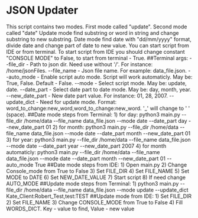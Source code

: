 # JSON Updater
This script contains two modes. First mode called "update". Second mode called "date" 
Update mode find substring or word in string and change substring to new substring.
Date mode find date with "dd/mm/yyyy" format, divide date and change part of date to new value.
You can start script from IDE or from terminal. To start script from IDE you should change constant "CONSOLE MODE" to False, to start from terminal - True.
    ##Terminal args:
        --file_dir - Path to json dir. Need use without '/'. For instance: /home/jsonFiles.
        --file_name - Json file name. For example: data_file.json.
        --auto_mode - Enable script auto mode. Script will work automaticly. May be: True, False. Default - False.
        --mode - Select script mode. May be: update, date.
        --date_part - Select date part to date mode. May be: day, month, year.
        --new_date_part - New date part value. For instance: 01, 28, 2007.
        --update_dict - Need for update mode. Format: word_to_change:new_word,word_to_change:new_word. '_' will change to ' ' (space).
    ##Date mode steps from Terminal:
        1) for day: python3 main.py --file_dir /home/data --file_name data_file.json --mode date --date_part day --new_date_part 01
        2) for month: python3 main.py --file_dir /home/data --file_name data_file.json --mode date --date_part month --new_date_part 01
        3) for year: python3 main.py --file_dir /home/data --file_name data_file.json --mode date --date_part year --new_date_part 2007
        4) for month automaticly: python3 main.py --file_dir /home/data --file_name data_file.json --mode date --date_part month --new_date_part 01 --auto_mode True
    ##Date mode steps from IDE:
        1) Open main.py 
        2) Change Console_mode from True to False
        3) Set FILE_DIR 
        4) Set FILE_NAME
        5) Set MODE to DATE 
        6) Set NEW_DATE_VALUE
        7) Start script
        8) If need change AUTO_MODE
    ##Update mode steps from Terminal:
        1) python3 main.py --file_dir /home/data --file_name data_file.json --mode update --update_dict Kate_Client:Robert_Test,test:TEST
    ##Update mode from IDE:
        1) Set FILE_DIR
        2) Set FILE_NAME
        3) Change CONSOLE_MODE from True to False
        4) Fill WORDS_DICT. Key - value to find, Value - new value
